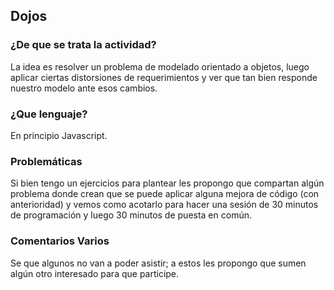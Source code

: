 ## Dojos

### ¿De que se trata la actividad?
La idea es resolver un problema de modelado orientado a objetos, luego aplicar ciertas distorsiones de requerimientos y ver que tan bien responde nuestro modelo ante esos cambios.

### ¿Que lenguaje? 
En principio Javascript.


### Problemáticas

Si bien tengo un ejercicios para plantear les propongo que compartan algún problema donde crean que se puede aplicar alguna mejora de código (con anterioridad) y vemos como acotarlo para hacer una sesión de 30 minutos de programación y luego 30 minutos de puesta en común.

### Comentarios Varios

Se que algunos no van a poder asistir; a estos les propongo que sumen algún otro interesado para que participe.
